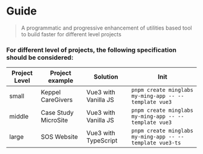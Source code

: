 # Guide

> A programmatic and progressive enhancement of utilities based tool to build faster for different level projects

### For different level of projects, the following specification should be considered:

| Project Level | Project example | Solution | Init |
| ------ | -------------------------- |--------------|--------------|
| small  | Keppel CareGivers | Vue3 with Vanilla JS |`pnpm create minglabs my-ming-app -- --template vue3`
| middle | Case Study MicroSite | Vue3 with Vanilla JS| `pnpm create minglabs my-ming-app -- --template vue3`
| large  | SOS Website | Vue3 with TypeScript|`pnpm create minglabs my-ming-app -- --template vue3-ts`
